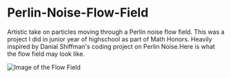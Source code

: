 # Perlin-Noise-Flow-Field
Artistic take on particles moving through a Perlin noise flow field. This was a project I did in junior year of highschool as part of Math Honors. Heavily inspired by Danial Shiffman's coding project on Perlin Noise.Here is what the flow field may look like.

![Image of the Flow Field](PerlinNoise.png)

